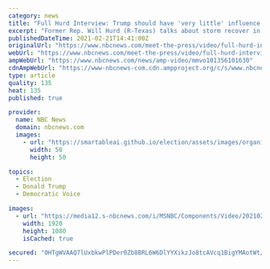 ```yaml
---
category: news
title: "Full Hurd Interview: Trump should have 'very little' influence on GOP"
excerpt: "Former Rep. Will Hurd (R-Texas) talks about storm recover in Texas and the future of the Republican party, during an exclusive interview with Meet the Press."
publishedDateTime: 2021-02-21T14:41:00Z
originalUrl: "https://www.nbcnews.com/meet-the-press/video/full-hurd-interview-trump-should-have-very-little-influence-on-gop-101356101630"
webUrl: "https://www.nbcnews.com/meet-the-press/video/full-hurd-interview-trump-should-have-very-little-influence-on-gop-101356101630"
ampWebUrl: "https://www.nbcnews.com/news/amp-video/mmvo101356101630"
cdnAmpWebUrl: "https://www-nbcnews-com.cdn.ampproject.org/c/s/www.nbcnews.com/news/amp-video/mmvo101356101630"
type: article
quality: 135
heat: 135
published: true

provider:
  name: NBC News
  domain: nbcnews.com
  images:
    - url: "https://smartableai.github.io/election/assets/images/organizations/nbcnews.com-50x50.jpg"
      width: 50
      height: 50

topics:
  - Election
  - Donald Trump
  - Democratic Voice

images:
  - url: "https://media12.s-nbcnews.com/i/MSNBC/Components/Video/202102/1613918086750_mtp_full_hurd_210221_1920x1080.jpg"
    width: 1920
    height: 1080
    isCached: true

secured: "0HTgWVAAQ7lUxbkwPlPDer0Zb8BRL6W6DlYYXikzJo8tcAVcq1BigYMAotWt/SMA2LFfhFLv02prhwI8PDsqyc1fvh3x6VW/g767CC4IdiiU65uOGZjGMC4NPD44VBnonGN4qE9Mk0tF9Zg16nHNG/1MIMMYxOtYOGAKgTmN4oBOD0kN6gIvEoYgPDI8eSxhqClt+LLSoJlZ8HwsH9Z0fgWP6A6ZE7lZuHqRbSli6xwVp7R+q/M08AB+QRebyGdvAkpgWYsdXXrTKrgyBKbTYe6WKq0Aa5QEpKCEp0lLZ4NGqpvSWK9ONcH0CqAEiYeGFlnmzFPUJdSCEsDgS0ILzaz1hYY4LjJ+zU6P2b+xGxI=;7dtAM3BRu1A5jhiZmOE95w=="
---
```


